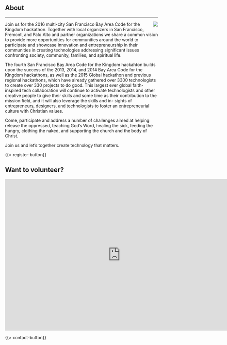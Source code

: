 ﻿## About
---
<img src="{{assets}}/images/earth.jpg" style="float:right"/>

Join us for the 2016 multi-city San Francisco Bay Area Code for the Kingdom hackathon. Together with local organizers in San Francisco, Fremont, and Palo Alto and partner organizations we share a common vision to provide more opportunities for communities around the world to participate and showcase innovation and entrepreneurship in their communities in creating technologies addressing significant issues confronting society, community, families, and spiritual life.

The fourth San Francisco Bay Area Code for the Kingdom hackahton builds upon the success of the 2013, 2014, and 2014 Bay Area Code for the Kingdom hackathons, as well as the 2015 Global hackathon and previous regional hackathons, which have already gathered over 3300 technologists to create over 330 projects to do good. This largest ever global faith-inspired tech collaboration will continue to activate technologists and other creative people to give their skills and some time as their contribution to the mission field, and it will also leverage the skills and in- sights of entrepreneurs, designers, and technologists to foster an entrepreneurial culture with Christian values.

Come, participate and address a number of challenges aimed at helping release the oppressed, teaching God’s Word, healing the sick, feeding the hungry, clothing the naked, and supporting the church and the body of Christ. 

Join us and let’s together create technology that matters.

{{> register-button}} 

## Want to volunteer?

<iframe src="https://docs.google.com/forms/d/e/1FAIpQLSfEP7jpRrm585q4Fs3Cd_TsSskRJXahMMH-xH5sHCzjKCwgEw/viewform?embedded=true" width="760" height="500" frameborder="0" marginheight="760" marginwidth="500">Loading...</iframe>

{{> contact-button}}
